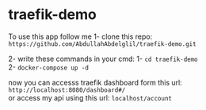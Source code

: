 # traefik-demo
To use this app follow me
1- clone this repo: `https://github.com/AbdullahAbdelglil/traefik-demo.git`

2- write these commands in your cmd:
  1- `cd traefik-demo` <br> 
  2- `docker-compose up -d` <br>
 
 now you can accesss traefik dashboard form this url: `http://localhost:8080/dashboard#/` <br>
 or access my api using this url: `localhost/account`
